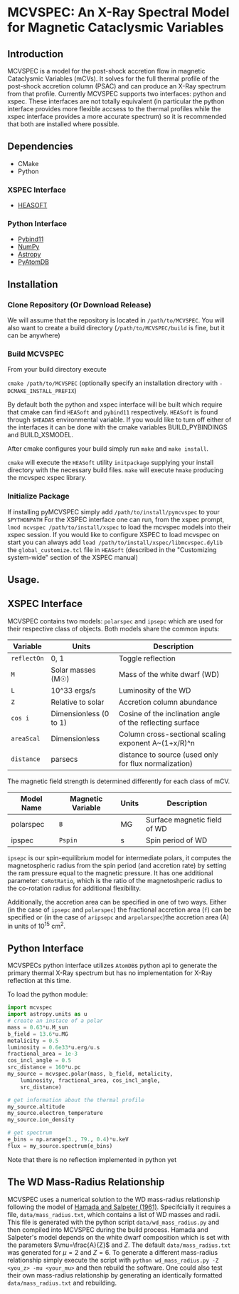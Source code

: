 # MCVSPEC: An X-Ray Spectral Model for Magnetic Cataclysmic Variables

## Introduction
MCVSPEC is a model for the post-shock accretion flow in magnetic Cataclysmic Variables (mCVs).
It solves for the full thermal profile of the post-shock accretion column (PSAC) and can produce an X-Ray spectrum from that profile. Currently MCVSPEC supports two interfaces: python and xspec. These interfaces are not totally equivalent (in particular the python interface provides more flexible accsess to the thermal profiles while the xspec interface provides a more accurate spectrum) so it is recommended that both are installed where possible.

## Dependencies
* CMake
* Python
### XSPEC Interface
* [HEASOFT](https://heasarc.gsfc.nasa.gov/docs/software/lheasoft/)
### Python Interface
* [Pybind11](https://pybind11.readthedocs.io/en/stable/)
* [NumPy](https://numpy.org)
* [Astropy](https://docs.astropy.org/en/stable/index.html)
* [PyAtomDB](https://atomdb.readthedocs.io/en/master/)

## Installation

### Clone Repository (Or Download Release)
We will assume that the repository is located in `/path/to/MCVSPEC`. You will also want to create a build directory (`/path/to/MCVSPEC/build` is fine, but it can be anywhere)

### Build MCVSPEC
From your build directory execute

`cmake /path/to/MCVSPEC` (optionally specify an installation directory with `-DCMAKE_INSTALL_PREFIX`)

By default both the python and xspec interface will be built which require that cmake can find `HEASoft` and `pybind11` respectively. `HEASoft` is found through `$HEADAS` environmental variable. If you would like to turn off either of the interfaces it can be done with the cmake variables BUILD_PYBINDINGS and
BUILD_XSMODEL.

After cmake configures your build simply run `make` and `make install`.

`cmake` will execute the `HEASoft` utility `initpackage` supplying your install directory with the necessary build files.
`make` will execute `hmake` producing the mcvspec xspec library.

### Initialize Package
If installing pyMCVSPEC simply add `/path/to/install/pymcvspec` to your `$PYTHONPATH`
For the XSPEC interface one can run, from the xspec prompt, `lmod mcvspec /path/to/install/xspec` to load the mcvspec models into their xspec session. If you would like to configure XSPEC to load mcvspec on start you can always add `load /path/to/install/xspec/libmcvspec.dylib` the `global_customize.tcl` file in `HEASoft` (described in the "Customizing system-wide" section of the XSPEC manual)

## Usage.

## XSPEC Interface

MCVSPEC contains two models: `polarspec` and `ipsepc` which are used for their respective class of objects. Both models share the common inputs:

| Variable       | Units                  | Description                                                           |
|----------------|------------------------|-----------------------------------------------------------------------|
| `reflectOn`    | 0, 1                   | Toggle reflection                                                     |
| `M`            | Solar masses (M☉)      | Mass of the white dwarf (WD)                                          |
| `L`            | 10^33 ergs/s           | Luminosity of the WD                                                  |
| `Z`            | Relative to solar      | Accretion column abundance                                            |
| `cos i`        | Dimensionless (0 to 1) | Cosine of the inclination angle of the reflecting surface             |
| `areaScal`     | Dimensionless          | Column cross-sectional scaling exponent A~(1+x/R)^n                   |
| `distance`     | parsecs                | distance to source (used only for flux normalization)                 |

The magnetic field strength is determined differently for each class of mCV.

| Model Name | Magnetic Variable | Units    | Description                                 |
|------------|-------------------|----------|---------------------------------------------|
| polarspec  | `B`               | MG       | Surface magnetic field of WD                |
| ipspec     | `Pspin`           | s        | Spin period of WD                           |

`ipsepc` is our spin-equilibrium model for intermediate polars, it computes the magnetospheric radius from the spin period (and accretion rate) by setting the ram pressure equal to the magnetic pressure. It has one additional parameter: `CoRotRatio`, which is the ratio of the magnetoshperic radius to the co-rotation radius for additional flexibility.

Additionally, the accretion area can be specified in one of two ways. Either (in the case of `ipsepc` and `polarspec`) the fractional accretion area (`f`) can be specified or (in the case of `aripsepc` and `arpolarspec`)the accretion area (A) in units of 10<sup>15</sup> cm<sup>2</sup>.

## Python Interface

MCVSPECs python interface utilizes `AtomDB`s python api to generate the primary thermal X-Ray spectrum but has no implementation for X-Ray reflection at this time.

To load the python module:
```python
import mcvspec
import astropy.units as u
# create an instace of a polar
mass = 0.63*u.M_sun
b_field = 13.6*u.MG
metalicity = 0.5
luminosity = 0.6e33*u.erg/u.s
fractional_area = 1e-3
cos_incl_angle = 0.5
src_distance = 160*u.pc
my_source = mcvspec.polar(mass, b_field, metalicity,
    luminosity, fractional_area, cos_incl_angle,
    src_distance)

# get information about the thermal profile
my_source.altitude
my_source.electron_temperature
my_source.ion_density

# get spectrum
e_bins = np.arange(3., 79., 0.4)*u.keV
flux = my_source.spectrum(e_bins)
```
Note that there is no reflection implemented in python yet

## The WD Mass-Radius Relationship

MCVSPEC uses a numerical solution to the WD mass-radius relationship following the model of [Hamada and Salpeter (1961)](https://ui.adsabs.harvard.edu/abs/1961ApJ...134..683H/abstract). Specifcially it requires a file, `data/mass_radius.txt`, which contains a list of WD masses and radii. This file is generated with the python script `data/wd_mass_radius.py` and then compiled into MCVSPEC during the build process. Hamada and Salpeter's model depends on the white dwarf composition which is set with the parameters $\mu=\frac{A}{Z}$ and $Z$. The default `data/mass_radius.txt` was generated for $\mu=2$ and $Z=6$. To generate a different mass-radius relationship simply execute the script with `python wd_mass_radius.py -Z <you_z> -mu <your_mu>` and then rebuild the software. One could also test their own mass-radius relationship by generating an identically formatted `data/mass_radius.txt` and rebuilding.
